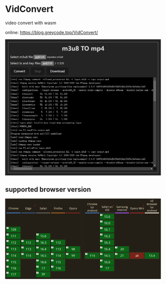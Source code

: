 # VidConvert
video convert with wasm

online: https://blog.greycode.top/VidConvert/

![](./app.png)

## supported browser version

![](./support.png)
